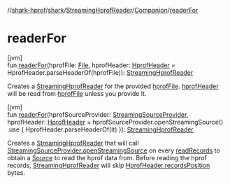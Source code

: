 //[shark-hprof](../../../../index.md)/[shark](../../index.md)/[StreamingHprofReader](../index.md)/[Companion](index.md)/[readerFor](reader-for.md)

# readerFor

[jvm]\
fun [readerFor](reader-for.md)(hprofFile: [File](https://docs.oracle.com/javase/8/docs/api/java/io/File.html), hprofHeader: [HprofHeader](../../-hprof-header/index.md) = HprofHeader.parseHeaderOf(hprofFile)): [StreamingHprofReader](../index.md)

Creates a [StreamingHprofReader](../index.md) for the provided [hprofFile](reader-for.md). [hprofHeader](reader-for.md) will be read from [hprofFile](reader-for.md) unless you provide it.

[jvm]\
fun [readerFor](reader-for.md)(hprofSourceProvider: [StreamingSourceProvider](../../-streaming-source-provider/index.md), hprofHeader: [HprofHeader](../../-hprof-header/index.md) = hprofSourceProvider.openStreamingSource()
        .use { HprofHeader.parseHeaderOf(it) }): [StreamingHprofReader](../index.md)

Creates a [StreamingHprofReader](../index.md) that will call [StreamingSourceProvider.openStreamingSource](../../-streaming-source-provider/open-streaming-source.md) on every [readRecords](../read-records.md) to obtain a [Source](https://square.github.io/okio/2.x/okio/okio/-source/index.html) to read the hprof data from. Before reading the hprof records, [StreamingHprofReader](../index.md) will skip [HprofHeader.recordsPosition](../../-hprof-header/records-position.md) bytes.
